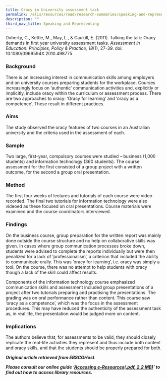 ```yaml
---
title: Oracy in University assessment task
permalink: /elis/resources/read/research-summaries/speaking-and-representing/oracy-university-assessment-tasks/
description: ""
third_nav_title: Speaking and Representing
---
```

Doherty, C., Kettle, M., May, L., & Caukill, E. (2011). Talking the talk: Oracy demands in first year university assessment tasks. _Assessment in Education: Principles, Policy & Practice, 18_(1), 27-39. doi: 10.1080/0969594X.2010.498775

### Background

There is an increasing interest in communication skills among employers and on university courses preparing students for the workplace. Courses increasingly focus on ‘authentic’ communication activities and, explicitly or implicitly, include oracy within the curriculum or assessment process. There are two approaches to oracy: ‘Oracy for learning’ and ‘oracy as a competence’. These result in different practices.

### Aims

The study observed the oracy features of two courses in an Australian university and the criteria used in the assessment of each.

### Sample

Two large, first-year, compulsory courses were studied – business (1,000 students) and information technology (360 students). The course assessment for the first consisted of a group project with a written outcome, for the second a group oral presentation.

### Method

The first four weeks of lectures and tutorials of each course were video-recorded. The final two tutorials for information technology were also videoed as these focused on oral presentations. Course materials were examined and the course coordinators interviewed.

### Findings

On the business course, group preparation for the written report was mainly done outside the course structure and no help on collaborative skills was given. In cases where group communication processes broke down, students were advised to complete the reports individually but were then penalized for a lack of ‘professionalism’, a criterion that included the ability to communicate orally. This was ‘oracy for learning’, i.e. oracy was simply a tool. On the course, there was no attempt to help students with oracy though a lack of the skill could affect results.

Components of the information technology course emphasized communication skills and assessment included group presentations of a project after two tutorials preparing and practising the presentations. The grading was on oral performance rather than content. This course saw ‘oracy as a competence’, which was the focus in the assessment procedures. This may have reduced the authenticity of the assessment task as, in real life, the presentation would be judged more on content.

### Implications

The authors believe that, for assessments to be valid, they should closely replicate the real-life activities they represent and thus include both content and oracy skills, and that the students should be properly prepared for both.

_**Original article retrieved from EBSCOHost.**_  

_**Please consult our online guide ‘**__**[Accessing e-Resources(.pdf, 2.2 MB)](https://academyofsingaporeteachers-moe-edu-sg-admin.cwp.sg/elis/resources/read/research-summaries/speaking-and-representing/18e45074-6b1b-4ac7-811f-1a8da16c4f81 "Accessing e-Resources")**__**’ to find out how to access library resources.**_